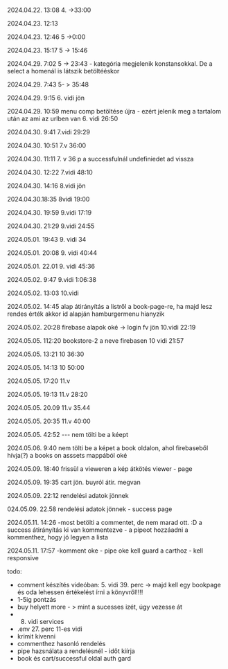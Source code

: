 2024.04.22.  13:08 
        4. ->33:00

2024.04.23. 12:13

<!---
    - lenyíló lista - könyv kategóriák - fantasy, rom, horror
    - képekhez berakni egy egy könyvklépet, ami az adott kategórián belül meg fog jelenni.
    - for ciklussal fogom, és az adott kategória képét kirakom egymás után, úgy hogy egy sorban max 3 legyen
-->

2024.04.23. 12:46
    5 ->0:00
    
2024.04.23. 15:17
    5 -> 15:46

2024.04.29. 7:02
    5 -> 23:43 - kategória megjelenik konstansokkal. De a select a homenál is látszik betöltééskor

2024.04.29. 7:43
    5- > 35:48

2024.04.29. 9:15
    6. vidi jön

2024.04.29. 10:59
    menu comp betöltése újra - ezért jelenik meg a tartalom után az ami az urlben van 
    6. vidi 26:50

2024.04.30. 9:41
    7.vidi 29:29

2024.04.30. 10:51
    7.v 36:00

2024.04.30. 11:11
    7. v 36 p
    a successfulnál undefiniedet ad vissza

2024.04.30. 12:22
    7.vidi 48:10

2024.04.30. 14:16
    8.vidi jön

2024.04.30.18:35
    8vidi 19:00
    
2024.04.30. 19:59
    9.vidi 17:19

2024.04.30. 21:29
    9.vidi 24:55

2024.05.01. 19:43
    9. vidi 34

2024.05.01. 20:08
    9. vidi 40:44

2024.05.01. 22.01
    9. vidi 45:36

2024.05.02. 9:47
    9.vidi 1:06:38

2024.05.02. 13:03
    10.vidi

2024.05.02. 14:45
    alap átirányítás a listről a book-page-re, ha majd lesz rendes érték akkor id alapján
    hamburgermenu hianyzik

2024.05.02. 20:28
    firebase alapok oké -> login fv jön
    10.vidi 22:19


2024.05.05. 112:20
    bookstore-2 a neve firebasen
    10 vidi 21:57

2024.05.05. 13:21
    10 36:30

2024.05.05. 14:13
    10 50:00

2024.05.05. 17:20
    11.v

2024.05.05. 19:13
    11.v 28:20

2024.05.05. 20.09
    11.v 35.44

2024.05.05. 20:35
    11.v 40:00

2024.05.05. 42:52 --- nem tölti be a kéept

2024.05.06. 9:40
    nem tölti be a képet a book oldalon, ahol firebaseből hívja(?) a books on asssets mappából oké

2024.05.09. 18:40
    frissül a vieweren a kép
    átkötés viewer - page

2024.05.09. 19:35
    cart jön. buyról átir. megvan


2024.05.09. 22:12
    rendelési adatok jönnek


024.05.09. 22.58
    rendelési adatok jönnek - success page

2024.05.11. 14:26
    -most betölti a commentet, de nem marad ott. :D a success átirányítás ki van kommentezve 
    - a pipeot hozzáadni a kommenthez, hogy jó legyen a lista


2024.05.11. 17:57
    -komment oke
    - pipe oke
     kell guard a carthoz
     - kell responsive

todo: 
- comment készítés videóban: 5. vidi 39. perc -> majd kell egy bookpage és oda lehessen értékelést írni a könyvről!!!!
- 1-5ig pontzás
- buy helyett more - > mint a sucesses izét, úgy vezesse át
- 8. vidi services
- .env 27. perc 11-es vidi
- krimit kivenni
- commenthez hasonló rendelés
- pipe hazsnálata a rendelésnél - időt kiírja
- book és cart/successful oldal auth gard
